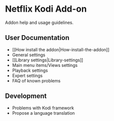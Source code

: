 # Netflix Kodi Add-on
Addon help and usage guidelines.

## User Documentation
- [[How install the addon|How-install-the-addon]]
- General settings
- [[Library settings|Library-settings]]
- Main menu items/Views settings
- Playback settings
- Expert settings
- FAQ of known problems

## Development
- Problems with Kodi framework
- Propose a language translation
